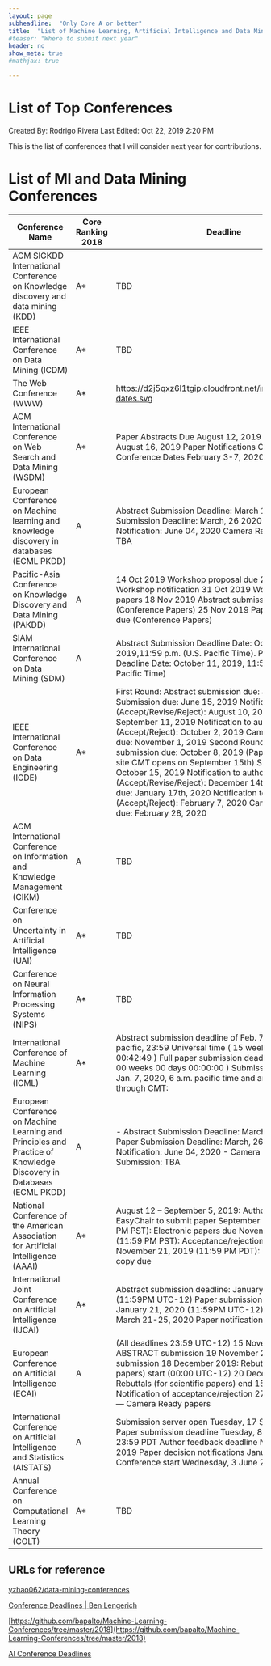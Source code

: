 ```yaml
---
layout: page
subheadline:  "Only Core A or better"
title:  "List of Machine Learning, Artificial Intelligence and Data Mining Conferences in 2020"
#teaser: "Where to submit next year"
header: no
show_meta: true
#mathjax: true

---
```


# List of Top Conferences

Created By: Rodrigo Rivera
Last Edited: Oct 22, 2019 2:20 PM

This is the list of conferences that I will consider next year for contributions.

# List of Ml and Data Mining Conferences
|Conference Name                                                                                                    |Core Ranking 2018|Deadline                                                                                                                                                                                                                                                                                                                                                                                                                                                                                                                                                                                                                                 |Tags                                    |Website                                             |
|-------------------------------------------------------------------------------------------------------------------|-----------------|-----------------------------------------------------------------------------------------------------------------------------------------------------------------------------------------------------------------------------------------------------------------------------------------------------------------------------------------------------------------------------------------------------------------------------------------------------------------------------------------------------------------------------------------------------------------------------------------------------------------------------------------|----------------------------------------|----------------------------------------------------|
|ACM SIGKDD International Conference on Knowledge discovery and data mining (KDD)                                   |A*               |TBD                                                                                                                                                                                                                                                                                                                                                                                                                                                                                                                                                                                                                                      |applied-track,data-mining,research-track|https://www.kdd.org/kdd2020/                        |
|IEEE International Conference on Data Mining (ICDM)                                                                |A*               |TBD                                                                                                                                                                                                                                                                                                                                                                                                                                                                                                                                                                                                                                      |data-mining                             |http://icdm.bigke.org/                              |
|The Web Conference (WWW)                                                                                           |A*               |https://d2j5qxz6l1tgip.cloudfront.net/images/important-dates.svg                                                                                                                                                                                                                                                                                                                                                                                                                                                                                                                                                                         |data-mining                             |https://www2020.thewebconf.org/                     |
|ACM International Conference on Web Search and Data Mining (WSDM)                                                  |A*               |Paper Abstracts Due	August 12, 2019 Papers Due	August 16, 2019 Paper Notifications	October 12, 2019 Conference Dates	February 3-7, 2020                                                                                                                                                                                                                                                                                                                                                                                                                                                                                                  |data-mining,research-track              |http://www.wsdm-conference.org/2020/                |
|European Conference on Machine learning and knowledge discovery in databases (ECML PKDD)                           |A                |Abstract Submission Deadline: March 19, 2020 Paper Submission Deadline: March, 26 2020 Author Notification: June 04, 2020 Camera Ready Submission: TBA                                                                                                                                                                                                                                                                                                                                                                                                                                                                                   |applied-track,data-mining,research-track|https://ecmlpkdd2020.net/                           |
|Pacific-Asia Conference on Knowledge Discovery and Data Mining (PAKDD)                                             |A                |14 Oct 2019 Workshop proposal due 21 Oct 2019 Workshop notification 31 Oct 2019 Workshop call for papers 18 Nov 2019 Abstract submission due (Conference Papers) 25 Nov 2019 Paper submission due (Conference Papers)                                                                                                                                                                                                                                                                                                                                                                                                                    |data-mining                             |https://www.pakdd2020.org/                          |
|SIAM International Conference on Data Mining (SDM)                                                                 |A                |Abstract Submission Deadline Date: October 4, 2019,11:59 p.m. (U.S. Pacific Time). Paper Submission Deadline Date: October 11, 2019, 11:59 p.m. (U.S. Pacific Time)                                                                                                                                                                                                                                                                                                                                                                                                                                                                      |applied-track,data-mining,research-track|https://www.siam.org/conferences/cm/conference/sdm20|
|IEEE International Conference on Data Engineering (ICDE)                                                           |A*               |First Round: Abstract submission due: June 8, 2019 Submission due: June 15, 2019 Notification to authors (Accept/Revise/Reject): August 10, 2019 Revisions due: September 11, 2019 Notification to authors (Accept/Reject): October 2, 2019 Camera-ready copy due: November 1, 2019  Second Round: Abstract submission due: October 8, 2019 (Paper submission site CMT opens on September 15th) Submission due: October 15, 2019 Notification to authors (Accept/Revise/Reject): December 14th, 2019 Revisions due: January 17th, 2020 Notification to authors (Accept/Reject): February 7, 2020 Camera-ready copy due: February 28, 2020|applied-track,data-mining,research-track|https://www.utdallas.edu/icde/                      |
|ACM International Conference on Information and Knowledge Management (CIKM)                                        |A                |TBD                                                                                                                                                                                                                                                                                                                                                                                                                                                                                                                                                                                                                                      |applied-track,data-mining,research-track|https://cikm2020.org/                               |
|Conference on Uncertainty in Artificial Intelligence (UAI)                                                         |A*               |TBD                                                                                                                                                                                                                                                                                                                                                                                                                                                                                                                                                                                                                                      |artificial-intelligence,machine-learning|TBD                                                 |
|Conference on Neural Information Processing Systems (NIPS)                                                         |A*               |TBD                                                                                                                                                                                                                                                                                                                                                                                                                                                                                                                                                                                                                                      |machine-learning,research-track         |https://nips.cc/                                    |
|International Conference of Machine Learning (ICML)                                                                |A*               |Abstract submission deadline of Feb. 7, 2020, 3:59 a.m. pacific, 23:59 Universal time ( 15 weeks 03 days 00:42:49 )   Full paper submission deadline of pacific ( 00 weeks 00 days 00:00:00 )  Submissions will open on Jan. 7, 2020, 6 a.m. pacific time and are managed through CMT:                                                                                                                                                                                                                                                                                                                                                   |machine-learning,research-track         |https://icml.cc/Conferences/2020/                   |
|European Conference on Machine Learning and Principles and Practice of Knowledge Discovery in Databases (ECML PKDD)|A                |- Abstract Submission Deadline: March 19, 2020 - Paper Submission Deadline: March, 26 2020 - Author Notification: June 04, 2020 - Camera Ready Submission: TBA                                                                                                                                                                                                                                                                                                                                                                                                                                                                           |data-mining,machine-learning            |https://ecmlpkdd2020.net/                           |
|National Conference of the American Association for Artificial Intelligence	(AAAI)                                 |A*               |August 12 – September 5, 2019: Authors register on EasyChair to submit paper September 5, 2019 (11:59 PM PST): Electronic papers due November 10, 2019 (11:59 PM PST): Acceptance/rejection notification November 21, 2019 (11:59 PM PDT): Camera-ready copy due                                                                                                                                                                                                                                                                                                                                                                         |artificial-intelligence                 |https://aaai.org/Conferences/AAAI-20/               |
|International Joint Conference on Artificial Intelligence (IJCAI)                                                  |A*               |Abstract submission deadline: January 15, 2020 (11:59PM UTC-12) Paper submission deadline: January 21, 2020 (11:59PM UTC-12) Rebuttal period: March 21-25, 2020 Paper notification: April 19, 2020                                                                                                                                                                                                                                                                                                                                                                                                                                       |artificial-intelligence                 |https://www.ijcai20.org/                            |
|European Conference on Artificial Intelligence (ECAI)                                                              |A                |(All deadlines 23:59 UTC-12) 15 November 2019 — ABSTRACT submission 19 November 2019 — PAPER submission 18 December 2019: Rebuttals (for scientific papers) start (00:00 UTC-12) 20 December 2019 — Rebuttals (for scientific papers) end 15 January 2020 — Notification of acceptance/rejection 27 February 2020 — Camera Ready papers                                                                                                                                                                                                                                                                                                  |artificial-intelligence                 |http://ecai2020.eu/                                 |
|International Conference on Artificial Intelligence and Statistics (AISTATS)                                       |A                |Submission server open	Tuesday, 17 September 2019 Paper submission deadline	Tuesday, 8 October 2019 23:59 PDT Author feedback deadline	November 28, 2019 Paper decision notifications	January 6, 2020 Conference start	Wednesday, 3 June 2020                                                                                                                                                                                                                                                                                                                                                                                            |artificial-intelligence,statistics      |https://www.aistats.org/                            |
|Annual Conference on Computational Learning Theory (COLT)                                                          |A*               |TBD                                                                                                                                                                                                                                                                                                                                                                                                                                                                                                                                                                                                                                      |research-track                          |http://learningtheory.org/                          |


## URLs for reference

[yzhao062/data-mining-conferences](https://github.com/yzhao062/data-mining-conferences)

[Conference Deadlines | Ben Lengerich](http://www.cs.cmu.edu/~blengeri/deadlines.html)

[https://github.com/bapalto/Machine-Learning-Conferences/tree/master/2018](https://github.com/bapalto/Machine-Learning-Conferences/tree/master/2018)

[AI Conference Deadlines](https://aideadlin.es/?sub=ML)
